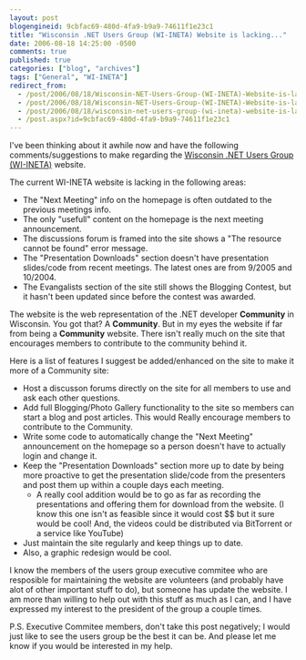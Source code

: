 ```yaml
---
layout: post
blogengineid: 9cbfac69-480d-4fa9-b9a9-74611f1e23c1
title: "Wisconsin .NET Users Group (WI-INETA) Website is lacking..."
date: 2006-08-18 14:25:00 -0500
comments: true
published: true
categories: ["blog", "archives"]
tags: ["General", "WI-INETA"]
redirect_from: 
  - /post/2006/08/18/Wisconsin-NET-Users-Group-(WI-INETA)-Website-is-lacking.aspx
  - /post/2006/08/18/Wisconsin-NET-Users-Group-(WI-INETA)-Website-is-lacking
  - /post/2006/08/18/wisconsin-net-users-group-(wi-ineta)-website-is-lacking
  - /post.aspx?id=9cbfac69-480d-4fa9-b9a9-74611f1e23c1
---
```

<!-- more -->


I&#39;ve been thinking about it awhile now and have the following comments/suggestions to make regarding the <a href="http://wi-ineta.org/">Wisconsin .NET Users Group (WI-INETA)</a> website.



The current WI-INETA website is lacking in the following areas:

<ul>
	<li>The &quot;Next Meeting&quot; info on the homepage is often outdated to the previous meetings info. </li>
	<li>The only &quot;usefull&quot; content on the homepage is the next meeting announcement. </li>
	<li>The discussions forum is framed into the site shows a &quot;The resource cannot be found&quot; error message. </li>
	<li>The &quot;Presentation Downloads&quot; section doesn&#39;t have presentation slides/code from recent meetings. The latest ones are from 9/2005 and 10/2004. </li>
	<li>The Evangalists section of the site still shows the Blogging Contest, but it hasn&#39;t been updated since before the contest was awarded.</li>
</ul>


The website is the web representation of the .NET developer **Community** in Wisconsin. You got that? A **Community**. But in my eyes the website if far from being a **Community** website. There isn&#39;t really much on the site that encourages members to contribute to the community behind it.



Here is a list of features I suggest be added/enhanced on the site to make it more of a Community site:

<ul>
	<li>Host a discusson forums directly on the site for all members to use and ask each other questions. </li>
	<li>Add full Blogging/Photo Gallery functionality to the site so members can start a blog and post articles. This would Really encourage members to contribute to the Community. </li>
	<li>Write some code to automatically change the &quot;Next Meeting&quot; announcement on the homepage so a person doesn&#39;t have to actually login and change it. </li>
	<li>Keep the &quot;Presentation Downloads&quot; section more up to date by being more proactive to get the presentation slide/code from the presenters and post them up within a couple days each meeting. 
	<ul>
		<li>A really cool addition would be to go as far as recording the presentations and offering them for download from the website. (I know this one isn&#39;t as feasible since it would cost $$ but it sure would be cool! And, the videos could be distributed via BitTorrent or a service like YouTube)</li>
	</ul>
	</li>
	<li>Just maintain the site regularly and keep things up to date. </li>
	<li>Also, a graphic redesign would be cool.</li>
</ul>


I know the members of the users group executive commitee who are resposible for maintaining the website are volunteers (and probably have alot of other important stuff to do), but someone has update the website. I am more than willing to help out with this stuff as much as I can, and I have expressed my interest to the president of the group a couple times.



P.S. Executive Commitee members, don&#39;t take this post negatively; I would just like to see the users group be the best it can be. And please let me know if you would be interested in my help.

